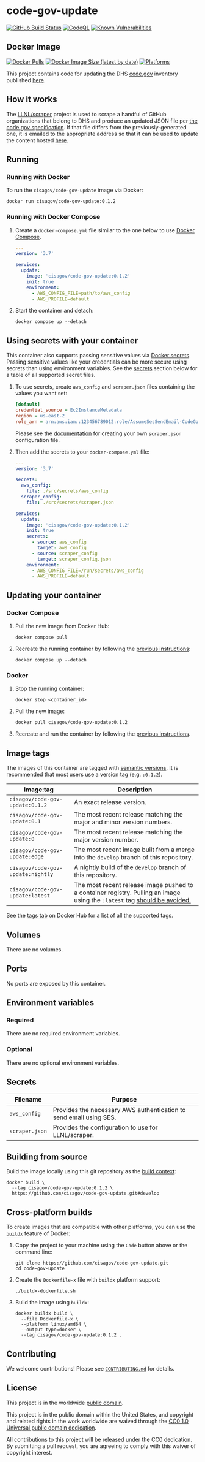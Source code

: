 # code-gov-update #

[![GitHub Build Status](https://github.com/cisagov/code-gov-update/workflows/build/badge.svg)](https://github.com/cisagov/code-gov-update/actions/workflows/build.yml)
[![CodeQL](https://github.com/cisagov/code-gov-update/workflows/CodeQL/badge.svg)](https://github.com/cisagov/code-gov-update/actions/workflows/codeql-analysis.yml)
[![Known Vulnerabilities](https://snyk.io/test/github/cisagov/code-gov-update/badge.svg)](https://snyk.io/test/github/cisagov/code-gov-update)

## Docker Image ##

[![Docker Pulls](https://img.shields.io/docker/pulls/cisagov/code-gov-update)](https://hub.docker.com/r/cisagov/code-gov-update)
[![Docker Image Size (latest by date)](https://img.shields.io/docker/image-size/cisagov/code-gov-update)](https://hub.docker.com/r/cisagov/code-gov-update)
[![Platforms](https://img.shields.io/badge/platforms-386%20%7C%20amd64%20%7C%20arm%2Fv6%20%7C%20arm%2Fv7%20%7C%20arm64%2Fv8%20%7C%20ppc64le%20%7C%20s390x-blue)](https://hub.docker.com/r/cisagov/code-gov-update/tags)

This project contains code for updating the DHS
[code.gov](https://code.gov) inventory published
[here](https://www.dhs.gov/code.json).

## How it works ##

The [LLNL/scraper](https://github.com/LLNL/scraper) project is used to
scrape a handful of GitHub organizations that belong to DHS and
produce an updated JSON file per [the code.gov
specification](https://code.gov/about/compliance/inventory-code).  If
that file differs from the previously-generated one, it is emailed to
the appropriate address so that it can be used to update the content
hosted [here](https://www.dhs.gov/code.json).

## Running ##

### Running with Docker ###

To run the `cisagov/code-gov-update` image via Docker:

```console
docker run cisagov/code-gov-update:0.1.2
```

### Running with Docker Compose ###

1. Create a `docker-compose.yml` file similar to the one below to use [Docker Compose](https://docs.docker.com/compose/).

    ```yaml
    ---
    version: '3.7'

    services:
      update:
        image: 'cisagov/code-gov-update:0.1.2'
        init: true
        environment:
          - AWS_CONFIG_FILE=path/to/aws_config
          - AWS_PROFILE=default
    ```

1. Start the container and detach:

    ```console
    docker compose up --detach
    ```

## Using secrets with your container ##

This container also supports passing sensitive values via [Docker
secrets](https://docs.docker.com/engine/swarm/secrets/).  Passing sensitive
values like your credentials can be more secure using secrets than using
environment variables.  See the
[secrets](#secrets) section below for a table of all supported secret files.

1. To use secrets, create `aws_config` and `scraper.json` files containing the
   values you want set:

    ```ini
    [default]
    credential_source = Ec2InstanceMetadata
    region = us-east-2
    role_arn = arn:aws:iam::123456789012:role/AssumeSesSendEmail-CodeGovUpdate
    ```

    Please see the [documentation](https://github.com/LLNL/scraper#config-file-options)
    for creating your own `scraper.json` configuration file.

1. Then add the secrets to your `docker-compose.yml` file:

    ```yaml
    ---
    version: '3.7'

    secrets:
      aws_config:
        file: ./src/secrets/aws_config
      scraper_config:
        file: ./src/secrets/scraper.json

    services:
      update:
        image: 'cisagov/code-gov-update:0.1.2'
        init: true
        secrets:
          - source: aws_config
            target: aws_config
          - source: scraper_config
            target: scraper_config.json
        environment:
          - AWS_CONFIG_FILE=/run/secrets/aws_config
          - AWS_PROFILE=default
    ```

## Updating your container ##

### Docker Compose ###

1. Pull the new image from Docker Hub:

    ```console
    docker compose pull
    ```

1. Recreate the running container by following the [previous instructions](#running-with-docker-compose):

    ```console
    docker compose up --detach
    ```

### Docker ###

1. Stop the running container:

    ```console
    docker stop <container_id>
    ```

1. Pull the new image:

    ```console
    docker pull cisagov/code-gov-update:0.1.2
    ```

1. Recreate and run the container by following the [previous instructions](#running-with-docker).

## Image tags ##

The images of this container are tagged with [semantic
versions](https://semver.org).  It is recommended that most users use a version
tag (e.g. `:0.1.2`).

| Image:tag | Description |
|-----------|-------------|
|`cisagov/code-gov-update:0.1.2`| An exact release version. |
|`cisagov/code-gov-update:0.1`| The most recent release matching the major and minor version numbers. |
|`cisagov/code-gov-update:0`| The most recent release matching the major version number. |
|`cisagov/code-gov-update:edge` | The most recent image built from a merge into the `develop` branch of this repository. |
|`cisagov/code-gov-update:nightly` | A nightly build of the `develop` branch of this repository. |
|`cisagov/code-gov-update:latest`| The most recent release image pushed to a container registry.  Pulling an image using the `:latest` tag [should be avoided.](https://vsupalov.com/docker-latest-tag/) |

See the [tags tab](https://hub.docker.com/r/cisagov/code-gov-update/tags) on Docker
Hub for a list of all the supported tags.

## Volumes ##

There are no volumes.

<!--
| Mount point | Purpose |
|-------------|---------|
| `/path/to/volume` | Volume description |
-->

## Ports ##

No ports are exposed by this container.

<!--
| Port | Purpose |
|------|---------|
| `PORT_NUMBER` | Describe its purpose. |
-->

## Environment variables ##

### Required ###

There are no required environment variables.

<!--
| Name | Purpose | Default |
|------|---------|---------|
| `REQUIRED_VARIABLE` | Describe its purpose. | `null` |
-->

### Optional ###

There are no optional environment variables.

<!--
| Name | Purpose | Default |
|------|---------|---------|
| `OPTIONAL_VARIABLE` | Describe its purpose. | `null` |
-->

## Secrets ##

| Filename | Purpose |
|----------|---------|
| `aws_config` | Provides the necessary AWS authentication to send email using SES. |
| `scraper.json` | Provides the configuration to use for LLNL/scraper.

## Building from source ##

Build the image locally using this git repository as the [build context](https://docs.docker.com/engine/reference/commandline/build/#git-repositories):

```console
docker build \
  --tag cisagov/code-gov-update:0.1.2 \
  https://github.com/cisagov/code-gov-update.git#develop
```

## Cross-platform builds ##

To create images that are compatible with other platforms, you can use the
[`buildx`](https://docs.docker.com/buildx/working-with-buildx/) feature of
Docker:

1. Copy the project to your machine using the `Code` button above
   or the command line:

    ```console
    git clone https://github.com/cisagov/code-gov-update.git
    cd code-gov-update
    ```

1. Create the `Dockerfile-x` file with `buildx` platform support:

    ```console
    ./buildx-dockerfile.sh
    ```

1. Build the image using `buildx`:

    ```console
    docker buildx build \
      --file Dockerfile-x \
      --platform linux/amd64 \
      --output type=docker \
      --tag cisagov/code-gov-update:0.1.2 .
    ```

## Contributing ##

We welcome contributions!  Please see [`CONTRIBUTING.md`](CONTRIBUTING.md) for
details.

## License ##

This project is in the worldwide [public domain](LICENSE).

This project is in the public domain within the United States, and
copyright and related rights in the work worldwide are waived through
the [CC0 1.0 Universal public domain
dedication](https://creativecommons.org/publicdomain/zero/1.0/).

All contributions to this project will be released under the CC0
dedication. By submitting a pull request, you are agreeing to comply
with this waiver of copyright interest.
